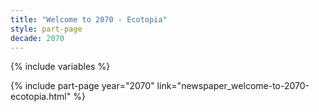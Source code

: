 ```yaml
---
title: "Welcome to 2070 - Ecotopia"
style: part-page
decade: 2070
---
```


{% include variables %}

{% include part-page year="2070" link="newspaper_welcome-to-2070-ecotopia.html" %}
